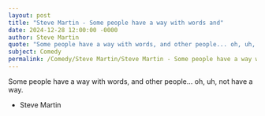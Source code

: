 ```yaml
---
layout: post
title: "Steve Martin - Some people have a way with words and"
date: 2024-12-28 12:00:00 -0000
author: Steve Martin
quote: "Some people have a way with words, and other people... oh, uh, not have a way."
subject: Comedy
permalink: /Comedy/Steve Martin/Steve Martin - Some people have a way with words and
---
```


Some people have a way with words, and other people... oh, uh, not have a way.

- Steve Martin
